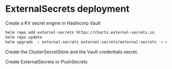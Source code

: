 # ExternalSecrets deployment

Create a KV secret engine in Hashicorp Vault

```bash
helm repo add external-secrets https://charts.external-secrets.io
helm repo update
helm upgrade -i external-secrets external-secrets/external-secrets -n external-secrets --create-namespace
```

Create the ClusterSecretStore and the Vault credentials secret.

Create ExternalSecrets or PushSecrets
